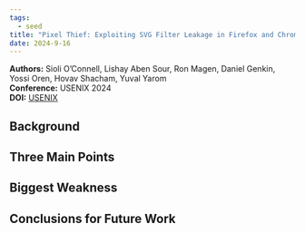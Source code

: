 ```yaml
---
tags:
  - seed
title: "Pixel Thief: Exploiting SVG Filter Leakage in Firefox and Chrome"
date: 2024-9-16
---
```

**Authors:** Sioli O’Connell, Lishay Aben Sour, Ron Magen, Daniel Genkin, Yossi Oren, Hovav Shacham, Yuval Yarom<br>
**Conference:** USENIX 2024<br>
**DOI:** [USENIX](https://www.usenix.org/conference/usenixsecurity24/presentation/oconnell)

## Background



## Three Main Points



## Biggest Weakness



## Conclusions for Future Work

